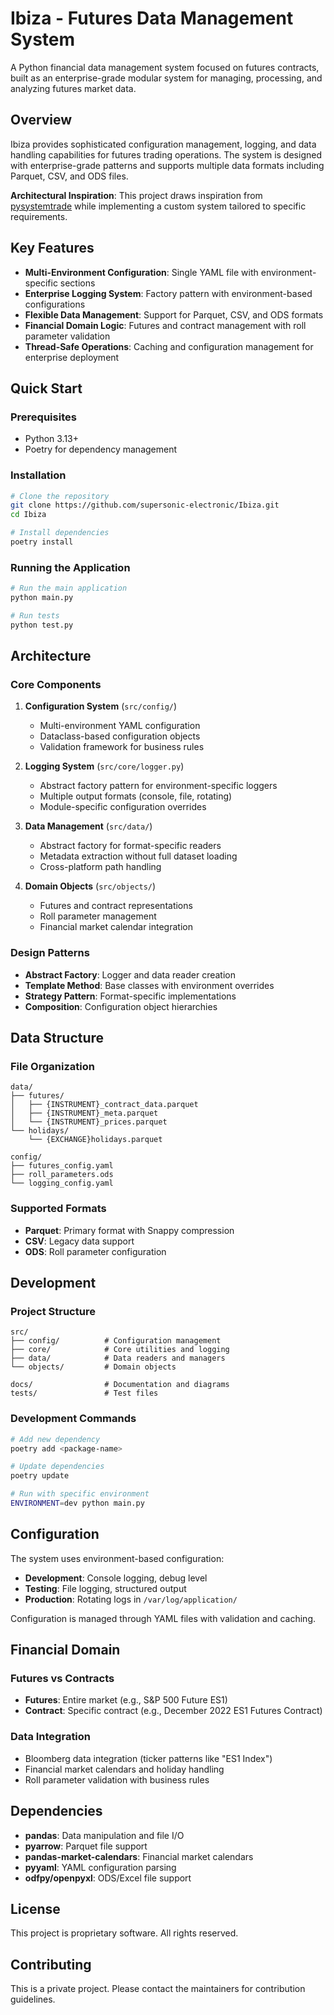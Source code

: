 # Ibiza - Futures Data Management System

A Python financial data management system focused on futures contracts, built as an enterprise-grade modular system for managing, processing, and analyzing futures market data.

## Overview

Ibiza provides sophisticated configuration management, logging, and data handling capabilities for futures trading operations. The system is designed with enterprise-grade patterns and supports multiple data formats including Parquet, CSV, and ODS files.

**Architectural Inspiration**: This project draws inspiration from [pysystemtrade](https://github.com/robcarver17/pysystemtrade/) while implementing a custom system tailored to specific requirements.

## Key Features

- **Multi-Environment Configuration**: Single YAML file with environment-specific sections
- **Enterprise Logging System**: Factory pattern with environment-based configurations
- **Flexible Data Management**: Support for Parquet, CSV, and ODS formats
- **Financial Domain Logic**: Futures and contract management with roll parameter validation
- **Thread-Safe Operations**: Caching and configuration management for enterprise deployment

## Quick Start

### Prerequisites

- Python 3.13+
- Poetry for dependency management

### Installation

```bash
# Clone the repository
git clone https://github.com/supersonic-electronic/Ibiza.git
cd Ibiza

# Install dependencies
poetry install
```

### Running the Application

```bash
# Run the main application
python main.py

# Run tests
python test.py
```

## Architecture

### Core Components

1. **Configuration System** (`src/config/`)
   - Multi-environment YAML configuration
   - Dataclass-based configuration objects
   - Validation framework for business rules

2. **Logging System** (`src/core/logger.py`)
   - Abstract factory pattern for environment-specific loggers
   - Multiple output formats (console, file, rotating)
   - Module-specific configuration overrides

3. **Data Management** (`src/data/`)
   - Abstract factory for format-specific readers
   - Metadata extraction without full dataset loading
   - Cross-platform path handling

4. **Domain Objects** (`src/objects/`)
   - Futures and contract representations
   - Roll parameter management
   - Financial market calendar integration

### Design Patterns

- **Abstract Factory**: Logger and data reader creation
- **Template Method**: Base classes with environment overrides
- **Strategy Pattern**: Format-specific implementations
- **Composition**: Configuration object hierarchies

## Data Structure

### File Organization

```
data/
├── futures/
│   ├── {INSTRUMENT}_contract_data.parquet
│   ├── {INSTRUMENT}_meta.parquet
│   └── {INSTRUMENT}_prices.parquet
└── holidays/
    └── {EXCHANGE}holidays.parquet

config/
├── futures_config.yaml
├── roll_parameters.ods
└── logging_config.yaml
```

### Supported Formats

- **Parquet**: Primary format with Snappy compression
- **CSV**: Legacy data support
- **ODS**: Roll parameter configuration

## Development

### Project Structure

```
src/
├── config/          # Configuration management
├── core/            # Core utilities and logging
├── data/            # Data readers and managers
└── objects/         # Domain objects

docs/                # Documentation and diagrams
tests/               # Test files
```

### Development Commands

```bash
# Add new dependency
poetry add <package-name>

# Update dependencies
poetry update

# Run with specific environment
ENVIRONMENT=dev python main.py
```

## Configuration

The system uses environment-based configuration:

- **Development**: Console logging, debug level
- **Testing**: File logging, structured output
- **Production**: Rotating logs in `/var/log/application/`

Configuration is managed through YAML files with validation and caching.

## Financial Domain

### Futures vs Contracts

- **Futures**: Entire market (e.g., S&P 500 Future ES1)
- **Contract**: Specific contract (e.g., December 2022 ES1 Futures Contract)

### Data Integration

- Bloomberg data integration (ticker patterns like "ES1 Index")
- Financial market calendars and holiday handling
- Roll parameter validation with business rules

## Dependencies

- **pandas**: Data manipulation and file I/O
- **pyarrow**: Parquet file support
- **pandas-market-calendars**: Financial market calendars
- **pyyaml**: YAML configuration parsing
- **odfpy/openpyxl**: ODS/Excel file support

## License

This project is proprietary software. All rights reserved.

## Contributing

This is a private project. Please contact the maintainers for contribution guidelines.